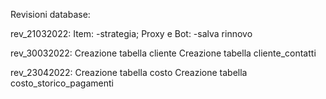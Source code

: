 Revisioni database:

rev_21032022:
Item:
-strategia;
Proxy e Bot:
-salva rinnovo

rev_30032022:
Creazione tabella cliente
Creazione tabella cliente_contatti

rev_23042022:
Creazione tabella costo
Creazione tabella costo_storico_pagamenti
